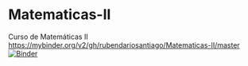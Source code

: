 # Matematicas-II
Curso de Matemáticas II
https://mybinder.org/v2/gh/rubendariosantiago/Matematicas-II/master
[![Binder](https://mybinder.org/badge_logo.svg)](https://mybinder.org/v2/gh/rubendariosantiago/Matematicas-II/master)
